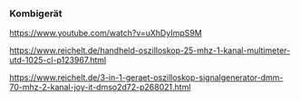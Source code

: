 ### Kombigerät

https://www.youtube.com/watch?v=uXhDyImpS9M

https://www.reichelt.de/handheld-oszilloskop-25-mhz-1-kanal-multimeter-utd-1025-cl-p123967.html

https://www.reichelt.de/3-in-1-geraet-oszilloskop-signalgenerator-dmm-70-mhz-2-kanal-joy-it-dmso2d72-p268021.html
